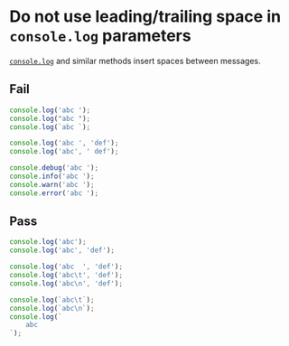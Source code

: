# Do not use leading/trailing space in `console.log` parameters

[`console.log`](https://developer.mozilla.org/en-US/docs/Web/API/Console/log) and similar methods insert spaces between messages.


## Fail

```js
console.log('abc ');
console.log("abc ");
console.log(`abc `);

console.log('abc ', 'def');
console.log('abc', ' def');

console.debug('abc ');
console.info('abc ');
console.warn('abc ');
console.error('abc ');
```


## Pass

```js
console.log('abc');
console.log('abc', 'def');

console.log('abc  ', 'def');
console.log('abc\t', 'def');
console.log('abc\n', 'def');

console.log(`abc\t`);
console.log(`abc\n`);
console.log(`
	abc
`);
```

